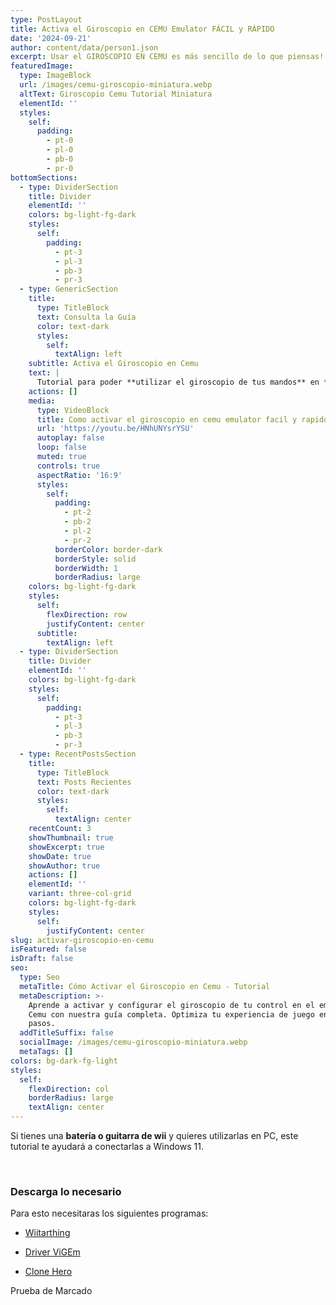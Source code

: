 ```yaml
---
type: PostLayout
title: Activa el Giroscopio en CEMU Emulator FÁCIL y RÁPIDO
date: '2024-09-21'
author: content/data/person1.json
excerpt: Usar el GIROSCOPIO EN CEMU es más sencillo de lo que piensas!
featuredImage:
  type: ImageBlock
  url: /images/cemu-giroscopio-miniatura.webp
  altText: Giroscopio Cemu Tutorial Miniatura
  elementId: ''
  styles:
    self:
      padding:
        - pt-0
        - pl-0
        - pb-0
        - pr-0
bottomSections:
  - type: DividerSection
    title: Divider
    elementId: ''
    colors: bg-light-fg-dark
    styles:
      self:
        padding:
          - pt-3
          - pl-3
          - pb-3
          - pr-3
  - type: GenericSection
    title:
      type: TitleBlock
      text: Consulta la Guía
      color: text-dark
      styles:
        self:
          textAlign: left
    subtitle: Activa el Giroscopio en Cemu
    text: |
      Tutorial para poder **utilizar el giroscopio de tus mandos** en **CEMU**.
    actions: []
    media:
      type: VideoBlock
      title: Como activar el giroscopio en cemu emulator facil y rapido
      url: 'https://youtu.be/HNhUNYsrYSU'
      autoplay: false
      loop: false
      muted: true
      controls: true
      aspectRatio: '16:9'
      styles:
        self:
          padding:
            - pt-2
            - pb-2
            - pl-2
            - pr-2
          borderColor: border-dark
          borderStyle: solid
          borderWidth: 1
          borderRadius: large
    colors: bg-light-fg-dark
    styles:
      self:
        flexDirection: row
        justifyContent: center
      subtitle:
        textAlign: left
  - type: DividerSection
    title: Divider
    elementId: ''
    colors: bg-light-fg-dark
    styles:
      self:
        padding:
          - pt-3
          - pl-3
          - pb-3
          - pr-3
  - type: RecentPostsSection
    title:
      type: TitleBlock
      text: Posts Recientes
      color: text-dark
      styles:
        self:
          textAlign: center
    recentCount: 3
    showThumbnail: true
    showExcerpt: true
    showDate: true
    showAuthor: true
    actions: []
    elementId: ''
    variant: three-col-grid
    colors: bg-light-fg-dark
    styles:
      self:
        justifyContent: center
slug: activar-giroscopio-en-cemu
isFeatured: false
isDraft: false
seo:
  type: Seo
  metaTitle: Cómo Activar el Giroscopio en Cemu - Tutorial
  metaDescription: >-
    Aprende a activar y configurar el giroscopio de tu control en el emulador
    Cemu con nuestra guía completa. Optimiza tu experiencia de juego en pocos
    pasos.
  addTitleSuffix: false
  socialImage: /images/cemu-giroscopio-miniatura.webp
  metaTags: []
colors: bg-dark-fg-light
styles:
  self:
    flexDirection: col
    borderRadius: large
    textAlign: center
---
```

Si tienes una **batería o guitarra de wii** y quieres utilizarlas en PC, este tutorial te ayudará a conectarlas a Windows 11.

<br>

### Descarga lo necesario

Para esto necesitaras los siguientes programas:

*   [Wiitarthing](https://github.com/TheNathannator/WiitarThing/releases/tag/v2.7.0.5)

*   [Driver ViGEm](https://github.com/ViGEm/ViGEmBus/releases)

*   [Clone Hero](https://clonehero.net/releases/)

Prueba de Marcado
